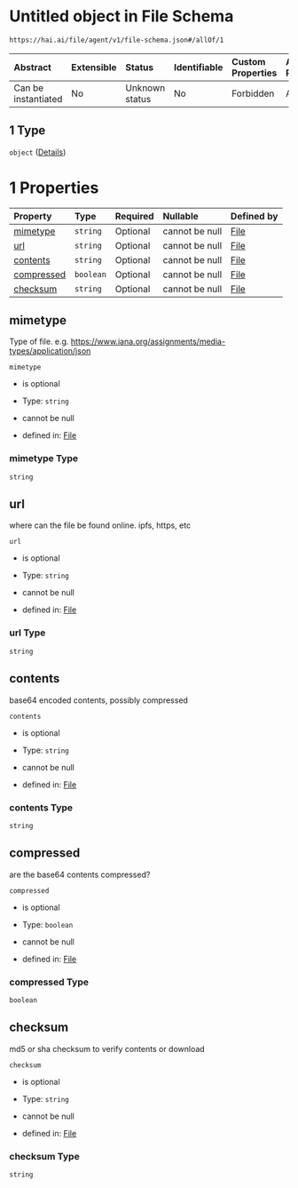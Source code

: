 # Untitled object in File Schema

```txt
https://hai.ai/file/agent/v1/file-schema.json#/allOf/1
```



| Abstract            | Extensible | Status         | Identifiable | Custom Properties | Additional Properties | Access Restrictions | Defined In                                                                             |
| :------------------ | :--------- | :------------- | :----------- | :---------------- | :-------------------- | :------------------ | :------------------------------------------------------------------------------------- |
| Can be instantiated | No         | Unknown status | No           | Forbidden         | Allowed               | none                | [files.schema.json\*](../../schemas/files/v1/files.schema.json "open original schema") |

## 1 Type

`object` ([Details](files-allof-1.md))

# 1 Properties

| Property                  | Type      | Required | Nullable       | Defined by                                                                                                                    |
| :------------------------ | :-------- | :------- | :------------- | :---------------------------------------------------------------------------------------------------------------------------- |
| [mimetype](#mimetype)     | `string`  | Optional | cannot be null | [File](files-allof-1-properties-mimetype.md "https://hai.ai/file/agent/v1/file-schema.json#/allOf/1/properties/mimetype")     |
| [url](#url)               | `string`  | Optional | cannot be null | [File](files-allof-1-properties-url.md "https://hai.ai/file/agent/v1/file-schema.json#/allOf/1/properties/url")               |
| [contents](#contents)     | `string`  | Optional | cannot be null | [File](files-allof-1-properties-contents.md "https://hai.ai/file/agent/v1/file-schema.json#/allOf/1/properties/contents")     |
| [compressed](#compressed) | `boolean` | Optional | cannot be null | [File](files-allof-1-properties-compressed.md "https://hai.ai/file/agent/v1/file-schema.json#/allOf/1/properties/compressed") |
| [checksum](#checksum)     | `string`  | Optional | cannot be null | [File](files-allof-1-properties-checksum.md "https://hai.ai/file/agent/v1/file-schema.json#/allOf/1/properties/checksum")     |

## mimetype

Type of file. e.g. <https://www.iana.org/assignments/media-types/application/json>

`mimetype`

*   is optional

*   Type: `string`

*   cannot be null

*   defined in: [File](files-allof-1-properties-mimetype.md "https://hai.ai/file/agent/v1/file-schema.json#/allOf/1/properties/mimetype")

### mimetype Type

`string`

## url

where can the file be found online. ipfs, https, etc

`url`

*   is optional

*   Type: `string`

*   cannot be null

*   defined in: [File](files-allof-1-properties-url.md "https://hai.ai/file/agent/v1/file-schema.json#/allOf/1/properties/url")

### url Type

`string`

## contents

base64 encoded contents, possibly compressed

`contents`

*   is optional

*   Type: `string`

*   cannot be null

*   defined in: [File](files-allof-1-properties-contents.md "https://hai.ai/file/agent/v1/file-schema.json#/allOf/1/properties/contents")

### contents Type

`string`

## compressed

are the base64 contents compressed?

`compressed`

*   is optional

*   Type: `boolean`

*   cannot be null

*   defined in: [File](files-allof-1-properties-compressed.md "https://hai.ai/file/agent/v1/file-schema.json#/allOf/1/properties/compressed")

### compressed Type

`boolean`

## checksum

md5 or sha checksum to verify contents or download

`checksum`

*   is optional

*   Type: `string`

*   cannot be null

*   defined in: [File](files-allof-1-properties-checksum.md "https://hai.ai/file/agent/v1/file-schema.json#/allOf/1/properties/checksum")

### checksum Type

`string`
